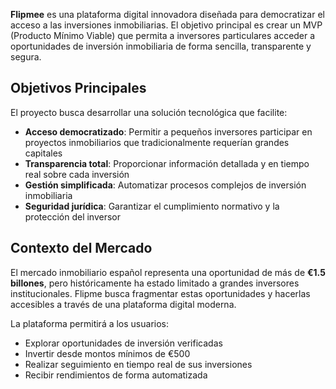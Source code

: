**Flipmee** es una plataforma digital innovadora diseñada para democratizar el acceso a las inversiones inmobiliarias. El objetivo principal es crear un MVP (Producto Mínimo Viable) que permita a inversores particulares acceder a oportunidades de inversión inmobiliaria de forma sencilla, transparente y segura.

## Objetivos Principales

El proyecto busca desarrollar una solución tecnológica que facilite:

- **Acceso democratizado**: Permitir a pequeños inversores participar en proyectos inmobiliarios que tradicionalmente requerían grandes capitales
- **Transparencia total**: Proporcionar información detallada y en tiempo real sobre cada inversión
- **Gestión simplificada**: Automatizar procesos complejos de inversión inmobiliaria
- **Seguridad jurídica**: Garantizar el cumplimiento normativo y la protección del inversor

## Contexto del Mercado

El mercado inmobiliario español representa una oportunidad de más de **€1.5 billones**, pero históricamente ha estado limitado a grandes inversores institucionales. Flipme busca fragmentar estas oportunidades y hacerlas accesibles a través de una plataforma digital moderna.

La plataforma permitirá a los usuarios:

- Explorar oportunidades de inversión verificadas
- Invertir desde montos mínimos de €500
- Realizar seguimiento en tiempo real de sus inversiones
- Recibir rendimientos de forma automatizada 